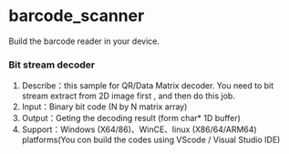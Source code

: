 # barcode_scanner
Build the barcode reader in your device.

### Bit stream decoder
1. Describe：this sample for QR/Data Matrix decoder. You need to bit stream extract from 2D image first , and then do this job.
2. Input：Binary bit code (N by N matrix array) 
3. Output：Geting the decoding result (form char* 1D buffer)
4. Support：Windows (X64/86)、WinCE、linux (X86/64/ARM64) platforms(You con build the codes using VScode / Visual Studio IDE)
